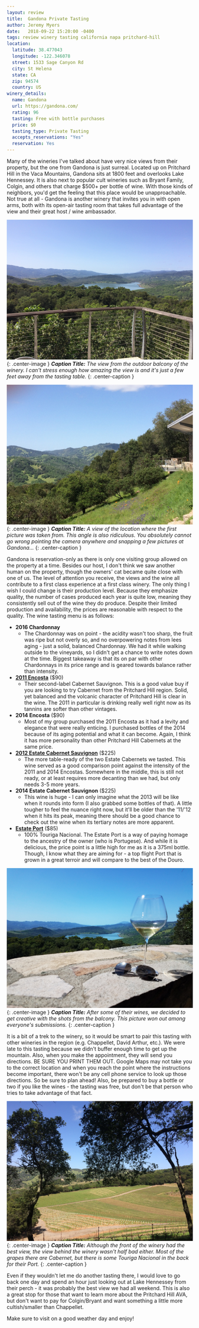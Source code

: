 ```yaml
---
layout: review
title:  Gandona Private Tasting
author: Jeremy Myers
date:   2018-09-22 15:20:00 -0400
tags: review winery tasting california napa pritchard-hill
location:
  latitude: 38.477043
  longitude: -122.346078
  street: 1533 Sage Canyon Rd
  city: St Helena
  state: CA
  zip: 94574
  country: US
winery_details:
  name: Gandona
  url: https://gandona.com/
  rating: 96
  tasting: Free with bottle purchases
  price: $0
  tasting_type: Private Tasting
  accepts_reservations: "Yes"
  reservation: Yes
---
```

Many of the wineries I've talked about have very nice views from their property, but the one from Gandona is just surreal.  Located up on Pritchard Hill in the Vaca Mountains, Gandona sits at 1800 feet and overlooks Lake Hennessey.  It is also next to popular cult wineries such as Bryant Family, Colgin, and others that charge $500+ per bottle of wine.  With those kinds of neighbors, you'd get the feeling that this place would be unapproachable.  Not true at all - Gandona is another winery that invites you in with open arms, both with its open-air tasting room that takes full advantage of the view and their great host / wine ambassador.

![](/assets/gandona/1.jpg "what a sight"){: .center-image }
***Caption Title:*** *The view from the outdoor balcony of the winery.  I can't stress enough how amazing the view is and it's just a few feet away from the tasting table.*
{: .center-caption }

![](/assets/gandona/2.jpg "even the side view is ridiculous"){: .center-image }
***Caption Title:*** *A view of the location where the first picture was taken from.  This angle is also ridiculous.  You absolutely cannot go wrong pointing the camera anywhere and snapping a few pictures at Gandona...*
{: .center-caption }

Gandona is reservation-only as there is only one visiting group allowed on the property at a time.  Besides our host, I don't think we saw another human on the property, though the owners' cat became quite close with one of us.  The level of attention you receive, the views and the wine all contribute to a first class experience at a first class winery.  The only thing I wish I could change is their production level.  Because they emphasize quality, the number of cases produced each year is quite low, meaning they consistently sell out of the wine they do produce.  Despite their limited production and availability, the prices are reasonable with respect to the quality.  The wine tasting menu is as follows:

* **2016 Chardonnay**
  * The Chardonnay was on point - the acidity wasn't too sharp, the fruit was ripe but not overly so, and no overpowering notes from lees aging - just a solid, balanced Chardonnay.  We had it while walking outside to the vineyards, so I didn't get a chance to write notes down at the time.  Biggest takeaway is that its on par with other Chardonnays in its price range and is geared towards balance rather than intensity. 
* [**2011 Encosta**](https://gandona.com/wine/#encosta) ($90)
  * Their second-label Cabernet Sauvignon.  This is a good value buy if you are looking to try Cabernet from the Pritchard Hill region.  Solid, yet balanced and the volcanic character of Pritchard Hill is clear in the wine.  The 2011 in particular is drinking really well right now as its tannins are softer than other vintages.
* **2014 Encosta** ($90)
  * Most of my group purchased the 2011 Encosta as it had a levity and elegance that were really enticing.  I purchased bottles of the 2014 because of its aging potential and what it can become.  Again, I think it has more personality than other Pritchard Hill Cabernets at the same price.
* [**2012 Estate Cabernet Sauvignon**](https://gandona.com/wine/#gandona) ($225)
  * The more table-ready of the two Estate Cabernets we tasted.  This wine served as a good comparison point against the intensity of the 2011 and 2014 Encostas.  Somewhere in the middle, this is still not ready, or at least requires more decanting than we had, but only needs 3-5 more years.
* **2014 Estate Cabernet Sauvignon** ($225)
  * This wine is huge - I can only imagine what the 2013 will be like when it rounds into form (I also grabbed some bottles of that).  A little tougher to feel the nuance right now, but it'll be older than the '11/'12 when it hits its peak, meaning there should be a good chance to check out the wine when its tertiary notes are more apparent.  
* [**Estate Port**](https://gandona.com/wine/#fraga) ($85)
  * 100% Touriga Nacional.  The Estate Port is a way of paying homage to the ancestry of the owner (who is Portugese).  And while it is delicious, the price point is a little high for me as it is a 375ml bottle.  Though, I know what they are aiming for - a top flight Port that is grown in a great terroir and will compare to the best of the Douro.  

![](/assets/gandona/3.jpg "had to get artistic with the shot"){: .center-image }
***Caption Title:*** *After some of their wines, we decided to get creative with the shots from the balcony.  This picture won out among everyone's submissions.*
{: .center-caption }

It is a bit of a trek to the winery, so it would be smart to pair this tasting with other wineries in the region (e.g. Chappellet, David Arthur, etc.).  We were late to this tasting because we didn't buffer enough time to get up the mountain.  Also, when you make the appointment, they will send you directions.  BE SURE YOU PRINT THEM OUT.  Google Maps may not take you to the correct location and when you reach the point where the instructions become important, there won't be any cell phone service to look up those directions.  So be sure to plan ahead!  Also, be prepared to buy a bottle or two if you like the wines - the tasting was free, but don't be that person who tries to take advantage of that fact.

![](/assets/gandona/4.jpg "the vineyards"){: .center-image }
***Caption Title:*** *Although the front of the winery had the best view, the view behind the winery wasn't half bad either.  Most of the grapes there are Cabernet, but there is some Touriga Nacional in the back for their Port.*
{: .center-caption }

Even if they wouldn't let me do another tasting there, I would love to go back one day and spend an hour just looking out at Lake Hennessey from their perch - it was probably the best view we had all weekend.  This is also a great stop for those that want to learn more about the Pritchard Hill AVA, but don't want to pay for Colgin/Bryant and want something a little more cultish/smaller than Chappellet. 

Make sure to visit on a good weather day and enjoy!
